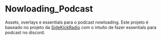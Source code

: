 # Nowloading_Podcast
Assets, overlays e essentials para o podcast nowloading. Este projeto é baseado no projeto da [SideKickRadio](https://github.com/SideKickRadio/discord_stream_kit_style) com o intuíto de fazer essentials para podcast no discord.
